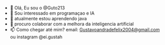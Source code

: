 - 👋 Olá, Eu sou o @Guto213
- 👀 Sou interessado em programaçao e IA
- 🌱 atualmente estou aprendendo java
- 💞️ procuro colaborar com a melhora da inteligencia artificial
- 📫 Como chegar até mim? email: Gustavoandradefelix2004@gmail.com ou instagram @ei.gustah

<!---
bom esta é uma breve prévia sobre mim :) 
--->
